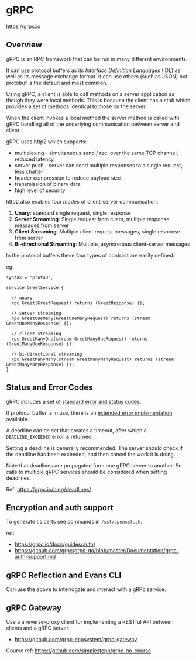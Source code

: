 # gRPC

<https://grpc.io>

## Overview

gRPC is an RPC framework that can be run in many different environments.

It can use protocol buffers as its _Interface Definition Languages_ (IDL) as well as its
message exchange format. It can use others (such as JSON) but protobuf is the default and most common.

Using gRPC, a client is able to call methods on a server application as though they were local methods. This is because the client has a _stub_ which provides a set of methods identical to those on the server.

When the client invokes a local method the server method is called with gRPC handling all of the underlying communication between server and client.

gRPC uses http2 which supports:

- multiplexing - simultaneous send / rec. over the same TCP channel, reduced latency
- server push - server can send multiple responses to a single request, less chatter
- header compression to reduce payload size
- transmission of binary data
- high level of security

http2 also enables four _modes_ of client-server communication:

1. **Unary**: standard single request, single response
2. **Server Streaming**: Single request from client, multiple response messages from server
3. **Client Streaming**: Multiple client request messages, single response from server
4. **Bi-directional Streaming**: Multiple, asyncronous client-server messages

In the protocol buffers these four types of contract are easily defined:

eg:

```
syntax = "proto3";

service GreetService {

  // unary
  rpc Greet(GreetRequest) returns (GreetResponse) {};

  // server streaming
  rpc GreetOneMany(GreetOneManyRequest) returns (stream GreetOneManyResponse) {};

  // client streaming
  rpc GreetManyOne(stream GreetManyOneRequest) returns (GreetManyOneResponse) {};

  // bi-directional streaming
  rpc GreetManyMany(stream GreetManyManyRequest) returns (stream GreetManyManyResponse) {};
}
```
## Status and Error Codes

gRPC includes a set of [standard error and status codes](https://grpc.io/docs/guides/error/).

If protocol buffer is in use, there is an [extended error implementation](https://cloud.google.com/apis/design/errors#error_model) available.

A deadline can be set that creates a timeout, after which a `DEADLINE_EXCEEDED` error is returned.

Setting a deadline is generally recommended. The server should check if the deadline has been exceeded, and then cancel 
the work it is doing.

Note that deadlines are propagated form one gRPC server to another. So calls to multiple gRPC services should be 
considered when setting deadlines. 

Ref: <https://grpc.io/blog/deadlines/>

## Encryption and auth support

To generate tls certs see commands in `/ssl/openssl.sh`.

ref: 
- <https://grpc.io/docs/guides/auth/>
- <https://github.com/grpc/grpc-go/blob/master/Documentation/grpc-auth-support.md>

## gRPC Reflection and Evans CLI

Can use the above to interrogate and interact with a gRPc service.

## gRPC Gateway

Use a a reverse-proxy client for implementing a RESTful API between clients and a gRPC server.

- <https://github.com/grpc-ecosystem/grpc-gateway>


Course ref: <https://github.com/simplesteph/grpc-go-course>


